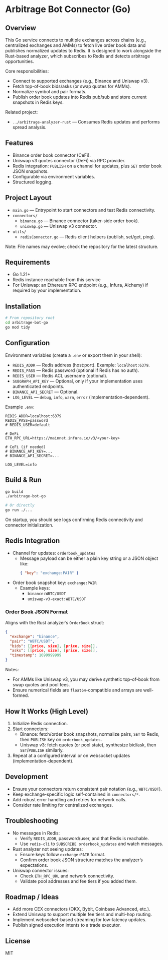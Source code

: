 # Arbitrage Bot Connector (Go)

## Overview
This Go service connects to multiple exchanges across chains (e.g., centralized exchanges and AMMs) to fetch live order book data and publishes normalized updates to Redis. It is designed to work alongside the Rust-based analyzer, which subscribes to Redis and detects arbitrage opportunities.

Core responsibilities:
- Connect to supported exchanges (e.g., Binance and Uniswap v3).
- Fetch top-of-book bids/asks (or swap quotes for AMMs).
- Normalize symbol and pair formats.
- Publish order book updates into Redis pub/sub and store current snapshots in Redis keys.

Related project:
- `../arbitrage-analyzer-rust` — Consumes Redis updates and performs spread analysis.

## Features
- Binance order book connector (CeFi).
- Uniswap v3 quotes connector (DeFi) via RPC provider.
- Redis integration: `PUBLISH` on a channel for updates, plus `SET` order book JSON snapshots.
- Configurable via environment variables.
- Structured logging.

## Project Layout
- `main.go` — Entrypoint to start connectors and test Redis connectivity.
- `connectors/`
  - `binance.go` — Binance connector (taker-side order book).
  - `uniswap.go` — Uniswap v3 connector.
- `utils/`
  - `redisConnector.go` — Redis client helpers (publish, set/get, ping).

Note: File names may evolve; check the repository for the latest structure.

## Requirements
- Go 1.21+
- Redis instance reachable from this service
- For Uniswap: an Ethereum RPC endpoint (e.g., Infura, Alchemy) if required by your implementation.

## Installation
```bash
# From repository root
cd arbitrage-bot-go
go mod tidy
```

## Configuration
Environment variables (create a `.env` or export them in your shell):

- `REDIS_ADDR` — Redis address (host:port). Example: `localhost:6379`.
- `REDIS_PASS` — Redis password (optional if Redis has no auth).
- `REDIS_USER` — Redis ACL username (optional).
- `SUBGRAPH_API_KEY` — Optional, only if your implementation uses authenticated endpoints.
- `BINANCE_API_SECRET` — Optional.
- `LOG_LEVEL` — `debug`, `info`, `warn`, `error` (implementation-dependent).

Example `.env`:
```env
REDIS_ADDR=localhost:6379
REDIS_PASS=password
# REDIS_USER=default

# DeFi
ETH_RPC_URL=https://mainnet.infura.io/v3/<your-key>

# CeFi (if needed)
# BINANCE_API_KEY=...
# BINANCE_API_SECRET=...

LOG_LEVEL=info
```

## Build & Run
```bash
go build
./arbitrage-bot-go

# Or directly
go run ./...
```

On startup, you should see logs confirming Redis connectivity and connector initialization.

## Redis Integration
- Channel for updates: `orderbook_updates`
  - Message payload can be either a plain key string or a JSON object like:
    ```json
    { "key": "exchange:PAIR" }
    ```
- Order book snapshot key: `exchange:PAIR`
  - Example keys:
    - `binance:WBTC/USDT`
    - `uniswap-v3-exact:WBTC/USDT`

### Order Book JSON Format
Aligns with the Rust analyzer’s `OrderBook` struct:
```json
{
  "exchange": "binance",
  "pair": "WBTC/USDT",
  "bids": [[price, size], [price, size]],
  "asks": [[price, size], [price, size]],
  "timestamp": 1699999999
}
```

Notes:
- For AMMs like Uniswap v3, you may derive synthetic top-of-book from swap quotes and pool fees.
- Ensure numerical fields are `float64`-compatible and arrays are well-formed.

## How It Works (High Level)
1. Initialize Redis connection.
2. Start connectors:
   - Binance: fetch/order book snapshots, normalize pairs, `SET` to Redis, then `PUBLISH` key on `orderbook_updates`.
   - Uniswap v3: fetch quotes (or pool state), synthesize bid/ask, then `SET`/`PUBLISH` similarly.
3. Repeat at a configured interval or on websocket updates (implementation-dependent).

## Development
- Ensure your connectors return consistent pair notation (e.g., `WBTC/USDT`).
- Keep exchange-specific logic self-contained in `connectors/*`.
- Add robust error handling and retries for network calls.
- Consider rate limiting for centralized exchanges.

## Troubleshooting
- No messages in Redis:
  - Verify `REDIS_ADDR`, password/user, and that Redis is reachable.
  - Use `redis-cli` to `SUBSCRIBE orderbook_updates` and watch messages.
- Rust analyzer not seeing updates:
  - Ensure keys follow `exchange:PAIR` format.
  - Confirm order book JSON structure matches the analyzer’s expectations.
- Uniswap connector issues:
  - Check `ETH_RPC_URL` and network connectivity.
  - Validate pool addresses and fee tiers if you added them.

## Roadmap / Ideas
- Add more CEX connectors (OKX, Bybit, Coinbase Advanced, etc.).
- Extend Uniswap to support multiple fee tiers and multi-hop routing.
- Implement websocket-based streaming for low-latency updates.
- Publish signed execution intents to a trade executor.

## License
MIT